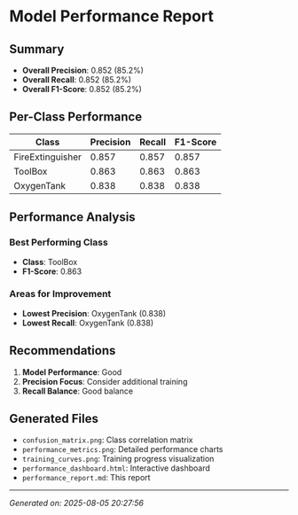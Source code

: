 
# Model Performance Report

## Summary
- **Overall Precision**: 0.852 (85.2%)
- **Overall Recall**: 0.852 (85.2%)
- **Overall F1-Score**: 0.852 (85.2%)

## Per-Class Performance

| Class | Precision | Recall | F1-Score |
|-------|-----------|--------|----------|
| FireExtinguisher | 0.857 | 0.857 | 0.857 |
| ToolBox | 0.863 | 0.863 | 0.863 |
| OxygenTank | 0.838 | 0.838 | 0.838 |

## Performance Analysis

### Best Performing Class
- **Class**: ToolBox
- **F1-Score**: 0.863

### Areas for Improvement
- **Lowest Precision**: OxygenTank (0.838)
- **Lowest Recall**: OxygenTank (0.838)

## Recommendations
1. **Model Performance**: Good
2. **Precision Focus**: Consider additional training
3. **Recall Balance**: Good balance

## Generated Files
- `confusion_matrix.png`: Class correlation matrix
- `performance_metrics.png`: Detailed performance charts
- `training_curves.png`: Training progress visualization
- `performance_dashboard.html`: Interactive dashboard
- `performance_report.md`: This report

---
*Generated on: 2025-08-05 20:27:56*
        